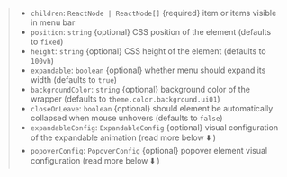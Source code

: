 > *   `children`: `ReactNode | ReactNode[]` {required} item or items visible in menu bar
> *   `position`: `string` {optional} CSS position of the element (defaults to `fixed`)
> *   `height`: `string` {optional} CSS height of the element (defaults to `100vh`)
> *   `expandable`: `boolean` {optional} whether menu should expand its width (defaults to `true`)
> *   `backgroundColor`: `string` {optional} background color of the wrapper (defaults to `theme.color.background.ui01`)
> *   `closeOnLeave`: `boolean` {optional} should element be automatically collapsed when mouse unhovers (defaults to `false`)
> *   `expandableConfig`: `ExpandableConfig` {optional} visual configuration of the expandable animation (read more below ⬇️ )
> *   `popoverConfig`: `PopoverConfig` {optional} popover element visual configuration (read more below ⬇️ )